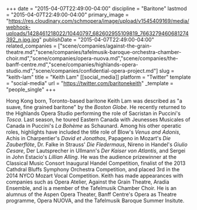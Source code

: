+++
date = "2015-04-07T22:49:00-04:00"
discipline = "Baritone"
lastmod = "2015-04-07T22:49:00-04:00"
primary_image = "https://res.cloudinary.com/schmopera/image/upload/v1545409169/media/webhook-uploads/1428461218022/10440797_682602955109819_7663279460681274392_n.jpg.jpg"
publishDate = "2015-04-07T22:49:00-04:00"
related_companies = ["scene/companies/against-the-grain-theatre.md","scene/companies/tafelmusik-baroque-orchestra-chamber-choir.md","scene/companies/opera-nuova.md","scene/companies/the-banff-centre.md","scene/companies/highlands-opera-studio.md","scene/companies/confidential-opera-project.md"]
slug = "keith-lam"
title = "Keith Lam"
[[social_media]]
platform = "Twitter"
template = "social-media"
url = "https://twitter.com/baritonekeith"
_template = "people_single"
+++

<p>
	Hong Kong born, Toronto-based baritone Keith Lam was described as "a suave, fine grained baritone" by the <em>Boston Globe</em>. He recently returned to the Highlands Opera Studio performing the role of Sacristan in Puccini's <em>Tosca</em>. Last season, he toured Eastern Canada with Jeunesses Musicales of Canada in Puccini's <em>La Bohème</em> as Schaunard. Among his other operatic roles, highlights have included the title role of Blow's<em> Venus and Adonis</em>, Achis in Charpentier's <em>David et Jonathas</em>, Papageno in Mozart's <em>Die Zauberflöte</em>, Dr. Falke in Strauss' <em>Die Fledermaus</em>, Nireno in Handel's <em>Giulio Cesare</em>, Der Lautsprecher in Ullmann's <em>Der Kaiser von Atlantis</em>, and Sergei in John Estacio's <em>Lillian Alling</em>. He was the audience prizewinner at the Classical Music Consort Inaugural Handel Competition, finalist of the 2013 Cathdral Bluffs Symphony Orchestra Competition, and placed 3rd in the 2014 NYCO Mozart Vocal Competition. Keith has made appearances with companies such as Opera Atelier, Against the Grain Theatre, Aradia Ensemble, and is a member of the Tafelmusik Chamber Choir. He is an alumnus of the Aspen Opera Theater, Banff Centre's Opera as Theatre programme, Opera NUOVA, and the Tafelmusik Baroque Summer Insitute.
</p>
